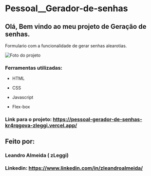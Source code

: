 # Pessoal__Gerador-de-senhas

## Olá, Bem vindo ao meu projeto de Geração de senhas.

Formulario com a funcionalidade de gerar senhas alearotias.

![Foto do projeto](https://github.com/zLeggi/Pessoal__Gerador-de-senhas/assets/132202776/5efdd1a0-19ba-4397-9266-c56b88d82781)

### Ferramentas utilizadas:

* HTML

* CSS

* Javascript

* Flex-box

### Link para o projeto: https://pessoal-gerador-de-senhas-kr4rqgova-zleggi.vercel.app/

## Feito por:
### Leandro Almeida ( zLeggi)
### Linkedin: https://www.linkedin.com/in/zleandroalmeida/
